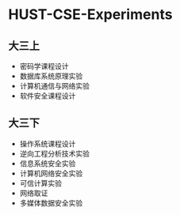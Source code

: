 # HUST-CSE-Experiments

## 大三上

- 密码学课程设计
- 数据库系统原理实验
- 计算机通信与网络实验
- 软件安全课程设计

## 大三下

- 操作系统课程设计
- 逆向工程分析技术实验
- 信息系统安全实验
- 计算机网络安全实验
- 可信计算实验
- 网络取证
- 多媒体数据安全实验
